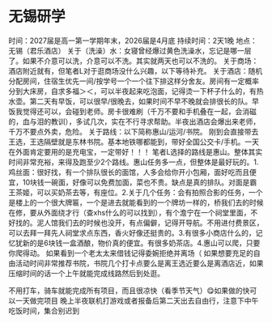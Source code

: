 # **无锡研学**
时间：2027届是高一第一学期年末，2026届是4月底
持续时间：2天1晚
地点：无锡（君乐酒店）
关于（洗澡）水：女寝曾经爆过黄色洗澡水，忘记是哪一层了。如果不介意可以洗，介意可以不洗。其实就两天也可以不洗的。
关于商场：酒店附近就有，但笔者L对于逛商场没什么兴趣，以下等待补充。
关于酒店：随机分配房间，住宿生优先一间/按学号一个一个往下排这样分舍友。房间有一定概率分到大床房，自求多福＞＜，可以半夜起来吃泡面，记得烫一下杯子什么的，有热水壶。第二天有早饭，可以很早/很晚去，如果时间不早不晚就会排很长的队。早饭我觉得还可以，会碰到老师。房卡很难刷（千万不要和手机叠在一起，会消磁的，血与泪的教训），多试几次，实在不行寻求帮助。半夜出酒店会爆出来老师，千万不要点外卖，危险。
关于路线：以下简称惠山/运河/书院。
刚到会直接带去王选，王选隔壁就是东林书院。基本地铁哪都能到，带好全国公交卡/手机。一天在外面肯定要用的是充电宝，一定带好！！！
笔者L选择的路线是惠山。整体其实时间非常充裕，来得及跑至少2个路线。惠山任务多一点，但整体是最好玩的。1.鸡丝面：很好找，有一个排队很长的面馆，人多会给你开小包厢，面好吃而且便宜，10块钱一碗面，好像可以免费加面，菜也不贵。缺点是真的排队。对面是霸王茶姬，可以买奶茶去等，有座位。2.关于几个任务：会有拍照合影的任务，一个是楼上的一个很大牌匾，一个是进去就能看到的一个牌坊一样的，桥我们去的时候在修，要从外面绕才行（查xhs什么的可以找到），有个澹宁在一个祠堂里面，不好找的。泥人馆我们去的时候也没开，有点偏僻，记得开导航。不用进付费景区，可以去拜一拜先人祠堂求点东西，香火好像还挺贵的。3.有很多小商店什么的，记忆犹新的是6块钱一盒酒酿，物价真的便宜。有很多奶茶店。4.惠山可以爬，只要你爬得动。
如果看到一个老太太来借钱记得委婉拒绝并离场（
如果想要充足的自由活动时间非常推荐书院，书院几个打卡点要么是离王选近要么是离酒店近，如果压缩时间的话一个上午就能完成线路然后到处逛。

不用打车，骑车就能完成所有项目，而且很凉快（看季节天气）😋如果做的快可以一天做完项目 晚上半夜联机打游戏或者报备后第二天出去自由行，注意下中午吃饭时间，集合别迟到


